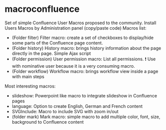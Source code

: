 # macroconfluence
Set of simple Confluence User Macros proposed to the community.
Install Users Macros by Administration panel (copy/paste code)
Macros list:
- (Folder filter) Filter macro: create a set of checkboxes to display/hide some parts of the Confluence page content.
- (Folder history) History macro: brings history information about the page directly in the page. Simple Ajax script
- (Folder permission) User permission macro: List all permissions. :heavy_exclamation_mark: Use with nominative user because it is a very consuming macro.
- (Folder workflow) Workflow macro: brings workflow view inside a page with main steps


Most interesting macros:
- slideshow: Powerpoint like macro to integrate slideshow in Confluence pages
- language: Option to create English, German and French content
- SVGInclude: Macro to include SVG with zoom in/out
- (folder mark) Mark macro: simple macro to add multiple color, font, size, background to Confluence content
